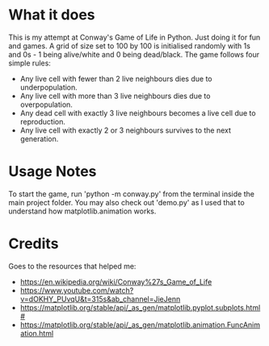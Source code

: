 # What it does
This is my attempt at Conway's Game of Life in Python. Just doing it for fun and games.
A grid of size set to 100 by 100 is initialised randomly with 1s and 0s - 1 being alive/white and 0 being dead/black.
The game follows four simple rules:
  * Any live cell with fewer than 2 live neighbours dies due to underpopulation.
  * Any live cell with more than 3 live neighbours dies due to overpopulation.
  * Any dead cell with exactly 3 live neighbours becomes a live cell due to reproduction.
  * Any live cell with exactly 2 or 3 neighbours survives to the next generation.

# Usage Notes
To start the game, run 'python -m conway.py' from the terminal inside the main project folder.
You may also check out 'demo.py' as I used that to understand how matplotlib.animation works.

# Credits
Goes to the resources that helped me:
* https://en.wikipedia.org/wiki/Conway%27s_Game_of_Life
* https://www.youtube.com/watch?v=dOKHY_PUvqU&t=315s&ab_channel=JieJenn
* https://matplotlib.org/stable/api/_as_gen/matplotlib.pyplot.subplots.html#
* https://matplotlib.org/stable/api/_as_gen/matplotlib.animation.FuncAnimation.html

